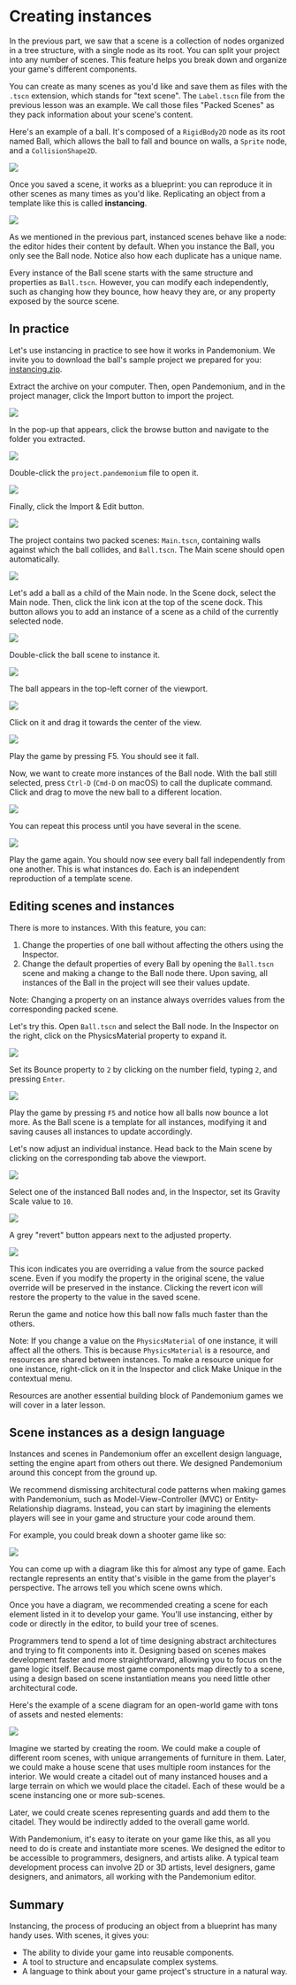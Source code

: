 

# Creating instances

In the previous part, we saw that a scene is a collection of nodes organized in
a tree structure, with a single node as its root. You can split your project
into any number of scenes. This feature helps you break down and organize your
game's different components.

You can create as many scenes as you'd like and save them as files with the
`.tscn` extension, which stands for "text scene". The `Label.tscn` file from
the previous lesson was an example. We call those files "Packed Scenes" as they
pack information about your scene's content.

Here's an example of a ball. It's composed of a `RigidBody2D`
node as its root named Ball, which allows the ball to fall
and bounce on walls, a `Sprite` node, and a
`CollisionShape2D`.

![](img/instancing_ball_scene.png)

Once you saved a scene, it works as a blueprint: you can reproduce it in other
scenes as many times as you'd like. Replicating an object from a template like
this is called **instancing**.

![](img/instancing_ball_instances_example.png)

As we mentioned in the previous part, instanced scenes behave like a node: the
editor hides their content by default. When you instance the Ball, you only see
the Ball node. Notice also how each duplicate has a unique name.

Every instance of the Ball scene starts with the same structure and properties
as `Ball.tscn`. However, you can modify each independently, such as changing
how they bounce, how heavy they are, or any property exposed by the source
scene.

## In practice

Let's use instancing in practice to see how it works in Pandemonium. We invite
you to download the ball's sample project we prepared for you:
[instancing.zip](files/instancing.zip).

Extract the archive on your computer. Then, open Pandemonium, and in the project
manager, click the Import button to import the project.

![](img/instancing_import_button.png)

In the pop-up that appears, click the browse button and navigate to the folder
you extracted.

![](img/instancing_import_browse.png)

Double-click the `project.pandemonium` file to open it.

![](img/instancing_import_project_file.png)

Finally, click the Import & Edit button.

![](img/instancing_import_and_edit_button.png)

The project contains two packed scenes: `Main.tscn`, containing walls against
which the ball collides, and `Ball.tscn`. The Main scene should open
automatically.

![](img/instancing_main_scene.png)

Let's add a ball as a child of the Main node. In the Scene dock, select the Main
node. Then, click the link icon at the top of the scene dock. This button allows
you to add an instance of a scene as a child of the currently selected node.

![](img/instancing_scene_link_button.png)

Double-click the ball scene to instance it.

![](img/instancing_instance_child_window.png)

The ball appears in the top-left corner of the viewport.

![](img/instancing_ball_instanced.png)

Click on it and drag it towards the center of the view.

![](img/instancing_ball_moved.png)

Play the game by pressing F5. You should see it fall.

Now, we want to create more instances of the Ball node. With the ball still
selected, press `Ctrl-D` (`Cmd-D` on macOS) to call the duplicate
command. Click and drag to move the new ball to a different location.

![](img/instancing_ball_duplicated.png)

You can repeat this process until you have several in the scene.

![](img/instancing_main_scene_with_balls.png)

Play the game again. You should now see every ball fall independently from one
another. This is what instances do. Each is an independent reproduction of a
template scene.

## Editing scenes and instances

There is more to instances. With this feature, you can:

1. Change the properties of one ball without affecting the others using the
   Inspector.
2. Change the default properties of every Ball by opening the `Ball.tscn` scene
   and making a change to the Ball node there. Upon saving, all instances of the
   Ball in the project will see their values update.

Note: Changing a property on an instance always overrides values from the
corresponding packed scene.

Let's try this. Open `Ball.tscn` and select the Ball node. In the Inspector on
the right, click on the PhysicsMaterial property to expand it.

![](img/instancing_physics_material_expand.png)

Set its Bounce property to `2` by clicking on the number field, typing `2`,
and pressing `Enter`.

![](img/instancing_property_bounce_updated.png)

Play the game by pressing `F5` and notice how all balls now bounce a lot
more. As the Ball scene is a template for all instances, modifying it and saving
causes all instances to update accordingly.

Let's now adjust an individual instance. Head back to the Main scene by clicking
on the corresponding tab above the viewport.

![](img/instancing_scene_tabs.png)

Select one of the instanced Ball nodes and, in the Inspector, set its Gravity
Scale value to `10`.

![](img/instancing_property_gravity_scale.png)

A grey "revert" button appears next to the adjusted property.

![](img/instancing_property_revert_icon.png)

This icon indicates you are overriding a value from the source packed scene.
Even if you modify the property in the original scene, the value override will
be preserved in the instance. Clicking the revert icon will restore the
property to the value in the saved scene.

Rerun the game and notice how this ball now falls much faster than the others.

Note: If you change a value on the `PhysicsMaterial` of one instance, it
will affect all the others. This is because `PhysicsMaterial` is a
resource, and resources are shared between instances. To make a
resource unique for one instance, right-click on it in the Inspector
and click Make Unique in the contextual menu.

Resources are another essential building block of Pandemonium games we will
cover in a later lesson.

## Scene instances as a design language

Instances and scenes in Pandemonium offer an excellent design language, setting the
engine apart from others out there. We designed Pandemonium around this concept from
the ground up.

We recommend dismissing architectural code patterns when making games with
Pandemonium, such as Model-View-Controller (MVC) or Entity-Relationship diagrams.
Instead, you can start by imagining the elements players will see in your game
and structure your code around them.

For example, you could break down a shooter game like so:

![](img/instancing_diagram_shooter.png)

You can come up with a diagram like this for almost any type of game. Each
rectangle represents an entity that's visible in the game from the player's
perspective. The arrows tell you which scene owns which.

Once you have a diagram, we recommended creating a scene for each element listed
in it to develop your game. You'll use instancing, either by code or directly in
the editor, to build your tree of scenes.

Programmers tend to spend a lot of time designing abstract architectures and
trying to fit components into it. Designing based on scenes makes development
faster and more straightforward, allowing you to focus on the game logic itself.
Because most game components map directly to a scene, using a design based on
scene instantiation means you need little other architectural code.

Here's the example of a scene diagram for an open-world game with tons of assets
and nested elements:

![](img/instancing_diagram_open_world.png)

Imagine we started by creating the room. We could make a couple of different
room scenes, with unique arrangements of furniture in them. Later, we could make
a house scene that uses multiple room instances for the interior. We would
create a citadel out of many instanced houses and a large terrain on which we
would place the citadel. Each of these would be a scene instancing one or more sub-scenes.

Later, we could create scenes representing guards and add them to the citadel.
They would be indirectly added to the overall game world.

With Pandemonium, it's easy to iterate on your game like this, as all you need to do
is create and instantiate more scenes. We designed the editor to be accessible
to programmers, designers, and artists alike. A typical team development process
can involve 2D or 3D artists, level designers, game designers, and animators,
all working with the Pandemonium editor.

## Summary

Instancing, the process of producing an object from a blueprint has many handy
uses. With scenes, it gives you:

- The ability to divide your game into reusable components.
- A tool to structure and encapsulate complex systems.
- A language to think about your game project's structure in a natural way.

